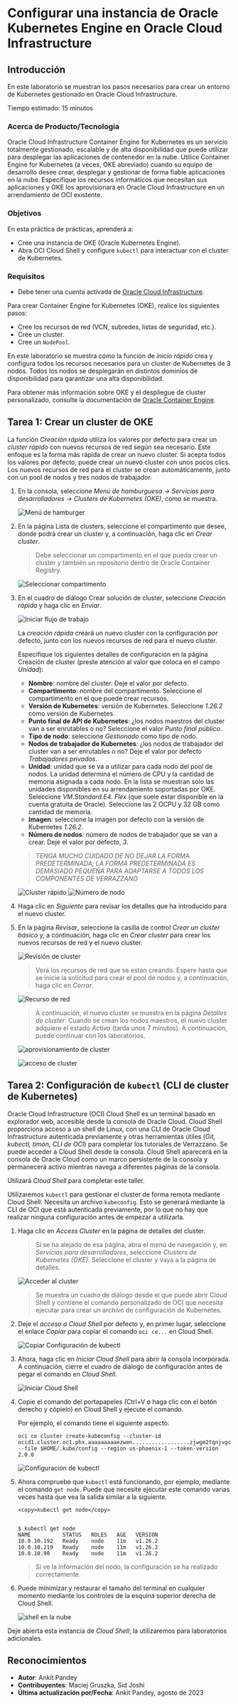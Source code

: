 # Configurar una instancia de Oracle Kubernetes Engine en Oracle Cloud Infrastructure

## Introducción

En este laboratorio se muestran los pasos necesarios para crear un entorno de Kubernetes gestionado en Oracle Cloud Infrastructure.

Tiempo estimado: 15 minutos

### Acerca de Producto/Tecnología

Oracle Cloud Infrastructure Container Engine for Kubernetes es un servicio totalmente gestionado, escalable y de alta disponibilidad que puede utilizar para desplegar las aplicaciones de contenedor en la nube. Utilice Container Engine for Kubernetes (a veces, OKE abreviado) cuando su equipo de desarrollo desee crear, desplegar y gestionar de forma fiable aplicaciones en la nube. Especifique los recursos informáticos que necesitan sus aplicaciones y OKE los aprovisionará en Oracle Cloud Infrastructure en un arrendamiento de OCI existente.

### Objetivos

En esta práctica de prácticas, aprenderá a:

*   Cree una instancia de OKE (Oracle Kubernetes Engine).
*   Abra OCI Cloud Shell y configure `kubectl` para interactuar con el cluster de Kubernetes.

### Requisitos

*   Debe tener una cuenta activada de [Oracle Cloud Infrastructure](https://cloud.oracle.com/en_US/cloud-infrastructure).

Para crear Container Engine for Kubernetes (OKE), realice los siguientes pasos:

*   Cree los recursos de red (VCN, subredes, listas de seguridad, etc.).
*   Cree un cluster.
*   Cree un `NodePool`.

En este laboratorio se muestra cómo la función de _inicio rápido_ crea y configura todos los recursos necesarios para un cluster de Kubernetes de 3 nodos. Todos los nodos se desplegarán en distintos dominios de disponibilidad para garantizar una alta disponibilidad.

Para obtener más información sobre OKE y el despliegue de cluster personalizado, consulte la documentación de [Oracle Container Engine](https://docs.cloud.oracle.com/iaas/Content/ContEng/Concepts/contengoverview.htm).

## Tarea 1: Crear un cluster de OKE

La función _Creación rápida_ utiliza los valores por defecto para crear un _cluster rápido_ con nuevos recursos de red según sea necesario. Este enfoque es la forma más rápida de crear un nuevo cluster. Si acepta todos los valores por defecto, puede crear un nuevo cluster con unos pocos clics. Los nuevos recursos de red para el cluster se crean automáticamente, junto con un pool de nodos y tres nodos de trabajador.

1.  En la consola, seleccione _Menú de hamburguesa -> Servicios para desarrolladores -> Clusters de Kubernetes (OKE)_, como se muestra.
    
    ![Menú de hamburger](images/hamburger-menu.png " ")
    
2.  En la página Lista de clusters, seleccione el compartimento que desee, donde podrá crear un cluster y, a continuación, haga clic en _Crear cluster_.
    
    > Debe seleccionar un compartimento en el que pueda crear un cluster y también un repositorio dentro de Oracle Container Registry.
    
    ![Seleccionar compartimento](images/select-compartment.png " ")
    
3.  En el cuadro de diálogo Crear solución de cluster, seleccione _Creación rápida_ y haga clic en _Enviar_.
    
    ![Iniciar flujo de trabajo](images/launch-workflow.png " ")
    
    La _creación rápida_ creará un nuevo cluster con la configuración por defecto, junto con los nuevos recursos de red para el nuevo cluster.
    
    Especifique los siguientes detalles de configuración en la página Creación de cluster (preste atención al valor que coloca en el campo _Unidad_):
    
    *   **Nombre**: nombre del cluster. Deje el valor por defecto.
    *   **Compartimento**: nombre del compartimento. Seleccione el compartimento en el que puede crear recursos.
    *   **Versión de Kubernetes**: versión de Kubernetes. Seleccione _1.26.2_ como versión de Kubernetes.
    *   **Punto final de API de Kubernetes**: ¿los nodos maestros del cluster van a ser enrutables o no? Seleccione el valor _Punto final público_.
    *   **Tipo de nodo**: seleccione _Gestionado_ como tipo de nodo.
    *   **Nodos de trabajador de Kubernetes**: ¿los nodos de trabajador del cluster van a ser enrutables o no? Deje el valor por defecto _Trabajadores privados_.
    *   **Unidad**: unidad que se va a utilizar para cada nodo del pool de nodos. La unidad determina el número de CPU y la cantidad de memoria asignada a cada nodo. En la lista se muestran solo las unidades disponibles en su arrendamiento soportadas por OKE. Seleccione _VM.Standard.E4. Flex_ (que suele estar disponible en la cuenta gratuita de Oracle). Seleccione las 2 OCPU y 32 GB como cantidad de memoria.
    *   **Imagen**: seleccione la imagen por defecto con la versión de Kubernetes _1.26.2_.
    *   **Número de nodos**: número de nodos de trabajador que se van a crear. Deje el valor por defecto, _3_.
    
    > _TENGA MUCHO CUIDADO DE NO DEJAR LA FORMA PREDETERMINADA; LA FORMA PREDETERMINADA ES DEMASIADO PEQUEÑA PARA ADAPTARSE A TODOS LOS COMPONENTES DE VERRAZZANO_
    
    ![Cluster rápido](images/quick-cluster.png " ") ![Número de nodo](images/node-number.png " ")
    
4.  Haga clic en _Siguiente_ para revisar los detalles que ha introducido para el nuevo cluster.
    
5.  En la página _Revisar_, seleccione la casilla de control _Crear un cluster básico_ y, a continuación, haga clic en _Crear cluster_ para crear los nuevos recursos de red y el nuevo cluster.
    
    ![Revisión de cluster](images/review-cluster.png " ")
    
    > Verá los recursos de red que se están creando. Espere hasta que se inicie la solicitud para crear el pool de nodos y, a continuación, haga clic en _Cerrar_.
    
    ![Recurso de red](images/network-resource.png " ")
    
    > A continuación, el nuevo cluster se muestra en la página _Detalles de cluster_. Cuando se crean los nodos maestros, el nuevo cluster adquiere el estado _Activo_ (tarda unos 7 minutos). A continuación, puede continuar con los laboratorios.
    
    ![aprovisionamiento de cluster](images/cluster-provision.png " ")
    
    ![acceso de cluster](images/cluster-access.png " ")
    

## Tarea 2: Configuración de `kubectl` (CLI de cluster de Kubernetes)

Oracle Cloud Infrastructure (OCI) Cloud Shell es un terminal basado en explorador web, accesible desde la consola de Oracle Cloud. Cloud Shell proporciona acceso a un shell de Linux, con una CLI de Oracle Cloud Infrastructure autenticada previamente y otras herramientas útiles (_Git, kubectl, timón, CLI de OCI_) para completar los tutoriales de Verrazzano. Se puede acceder a Cloud Shell desde la consola. Cloud Shell aparecerá en la consola de Oracle Cloud como un marco persistente de la consola y permanecerá activo mientras navega a diferentes páginas de la consola.

Utilizará _Cloud Shell_ para completar este taller.

Utilizaremos `kubectl` para gestionar el cluster de forma remota mediante Cloud Shell. Necesita un archivo `kubeconfig`. Esto se generará mediante la CLI de OCI que está autenticada previamente, por lo que no hay que realizar ninguna configuración antes de empezar a utilizarla.

1.  Haga clic en _Access Cluster_ en la página de detalles del cluster.
    
    > Si se ha alejado de esa página, abra el menú de navegación y, en _Servicios para desarrolladores_, seleccione _Clusters de Kubernetes (OKE)_. Seleccione el cluster y vaya a la página de detalles.
    
    ![Acceder al cluster](images/access-cluster.png " ")
    
    > Se muestra un cuadro de diálogo desde el que puede abrir Cloud Shell y contiene el comando personalizado de OCI que necesita ejecutar para crear un archivo de configuración de Kubernetes.
    
2.  Deje el _acceso a Cloud Shell_ por defecto y, en primer lugar, seleccione el enlace _Copiar_ para copiar el comando `oci ce...` en Cloud Shell.
    
    ![Copiar Configuración de kubectl](images/copy-config.png " ")
    
3.  Ahora, haga clic en _Iniciar Cloud Shell_ para abrir la consola incorporada. A continuación, cierre el cuadro de diálogo de configuración antes de pegar el comando en _Cloud Shell_.
    
    ![Iniciar Cloud Shell](images/launch-cloudshell.png " ")
    
4.  Copie el comando del portapapeles (Ctrl+V o haga clic con el botón derecho y cópielo) en Cloud Shell y ejecute el comando.
    
    Por ejemplo, el comando tiene el siguiente aspecto:
    
        oci ce cluster create-kubeconfig --cluster-id ocid1.cluster.oc1.phx.aaaaaaaaaezwen..................zjwgm2tqnjvgc2dey3emnsd --file $HOME/.kube/config --region us-phoenix-1 --token-version 2.0.0
        
    
    ![Configuración de kubectl](images/kube-config.png " ")
    
5.  Ahora compruebe que `kubectl` está funcionando, por ejemplo, mediante el comando `get node`. Puede que necesite ejecutar este comando varias veces hasta que vea la salida similar a la siguiente.
    
        <copy>kubectl get node</copy>
        
    
        $ kubectl get node
        NAME          STATUS   ROLES   AGE   VERSION
        10.0.10.192   Ready    node    11m   v1.26.2
        10.0.10.219   Ready    node    11m   v1.26.2
        10.0.10.90    Ready    node    11m   v1.26.2
        
    
    > Si ve la información del nodo, la configuración se ha realizado correctamente.
    
6.  Puede minimizar y restaurar el tamaño del terminal en cualquier momento mediante los controles de la esquina superior derecha de Cloud Shell.
    
    ![shell en la nube](images/cloudshell.png " ")
    

Deje abierta esta instancia de _Cloud Shell_; la utilizaremos para laboratorios adicionales.

## Reconocimientos

*   **Autor**: Ankit Pandey
*   **Contribuyentes**: Maciej Gruszka, Sid Joshi
*   **Última actualización por/Fecha**: Ankit Pandey, agosto de 2023